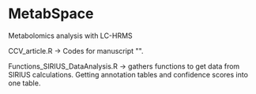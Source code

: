 # MetabSpace
Metabolomics analysis with LC-HRMS

CCV_article.R  -> Codes for manuscript "". 


Functions_SIRIUS_DataAnalysis.R -> gathers functions to get data from SIRIUS calculations. Getting annotation tables and confidence scores into one table. 

